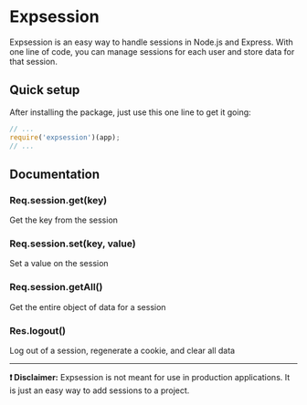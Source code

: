# Expsession
Expsession is an easy way to handle sessions in Node.js and Express. With one line of code, you can manage sessions for each user and store data for that session.

## Quick setup
After installing the package, just use this one line to get it going:
```js
// ...
require('expsession')(app);
// ...
```

## Documentation

### Req.session.get(key)
Get the key from the session

### Req.session.set(key, value)
Set a value on the session

### Req.session.getAll()
Get the entire object of data for a session

### Res.logout()
Log out of a session, regenerate a cookie, and clear all data


------------------
**❗ Disclaimer:** Expsession is not meant for use in production applications. It is just an easy way to add sessions to a project.
